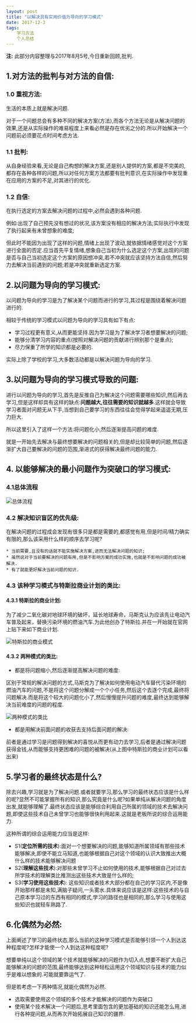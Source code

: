```yaml
---
layout: post
title: "以解决具有实用价值为导向的学习模式"
date: 2017-12-3
tags:
    学习方法
    个人总结
---
```

**注:**
此部分内容整理与2017年8月5号,今日重新回顾,批判.

## 1.对方法的批判与对方法的自信:

### 1.0 重视方法:

生活的本质上就是解决问题.

对于一个问题总会有多种不同的解决方案(方法),而各个方法无论是从解决问题的效果,还是从实际操作的难易程度上来看必然是存在优劣之分的.所以开始解决一个问题前必须要花点时间考虑方法.

### 1.1 批判:

从自身经验来看,无论是自己构想的解决方案,还是别人提供的方案,都是不完美的,都存在各种各样的问题,所以对任何方案方法都要有批判意识,在实际操作中发现重在应用的方案的不足,对其进行的优化.

### 1.2 自信:

在执行选定的方案去解决问题的过程中,必然会遇到各种问题.

例如:出现了自己预先没有想过的状况,该方案没有相应的解决方法;实际执行中发现了执行起来有未曾想象的难度;

但此时不能因为出现了这样的问题,情绪上出现了波动,就依据情绪感觉对这个方案进行全面的否定.应当首先平复情绪,想象自己当初为什么选定这个方案,出现的问题是否与自己当初选定这个方案的原因想冲突,若不冲突就应该坚持方法自信,然后努力去解决当前遇到的问题;若是冲突就重新选定方案.



## 2.以问题为导向的学习模式:

以问题为导向的学习是为了解决某个问题而进行的学习,其过程是围绕着解决问题进行的.

相较于传统的学习模式以问题为导向的学习具有如下有点:

* 学习过程更有意义,从而更能坚持.因为学习是为了解决学习者想要解决的问题;
* 能够分清学习内容的重点(按照对解决问题的贡献进行辨别那个是重点);
* 尽力保重了所学的知识都是必要的.

实际上除了学校的学习,大多数活动都是以解决问题为导向的学习.

## 3.以问题为导向的学习模式导致的问题:

进行以问题为导向的学习,首先是反推自己为解决这个问题需要哪些知识,然后再去学习,但是这样却具有这样的缺点:**问题越大,往往需要的知识就越多**.这样就会导致学习者面对问题无从下手,当想到自己要学习的东西往往会觉得学起来遥遥无期,压力巨大.

所以这里引入了这样一个方法:将问题化小,然后逐渐提高问题的难度.

就是一开始先去解决与最终想要解决的问题相关的,但是却比较简单的问题,然后逐渐扩大自己要解决的问题的范围,渐进式的获得解决最终问题的能力.

## 4. 以能够解决的最小问题作为突破口的学习模式:

### 4.1总体流程
![总体流程](https://ws4.sinaimg.cn/large/006tKfTcgy1fm3uyfrx3xj30ql1fq0xw.jpg)
### 4.2 解决知识盲区的优先级:

在解决问题的过程成会发现有很多只是都是需要的,都感觉有用,但是时间/精力确实有限的,那么该采用什么样的顺序去学习呢?

	* 当前需要,且没有的话就不能实施解决方案,进而无法解决问题的知识;
	* 虽然说对于当前要解决的问题有用,但是不影响方案的成功实施,也就是不影响问题的成功被解决.
	* 有了就能更好解决当前问题的知识.
### 4.3 该种学习模式与特斯拉商业计划的类比:

#### 4.3.1 特斯拉的商业计划:

为了减少二氧化碳对地球环境的破坏，延长地球寿命，马斯克认为应该先让电动汽车普及起来，替换污染环境的燃油汽车.为此他创办了特斯拉.并在一开始就在官网上贴下来如下商业计划.

![特斯拉的商业模式](https://ws1.sinaimg.cn/large/006tKfTcgy1fm3v5sb3itj30u60kidug.jpg)

#### 4.3.2 两种模式的类比:

* 都是将问题缩小,然后逐渐提高解决问题的难度:

区别于常规的解决问题的方式,马斯克为了解决如何使用电动汽车替代污染环境的燃油汽车的问题,不是将这个问题分解成一个个小任务,然后这个去逐个完成,最终将问题解决.而是将这个较大的问题化小了,然后慢慢提升问题的难度,最终达到能够解决当前难度的问题的程度.

![两种模式的类比](https://ws1.sinaimg.cn/large/006tKfTcgy1fm3v5t7dvsj30eo0hmjsl.jpg)

* 都是用解决前面问题的收获去支持后面问题的解决:

前者是通过学习是问题得到解决的喜悦从而更有动力去学习,后者是通过解决问题获得金钱,从而能够支持更困难的问题的被解决(从上图中特斯拉的商业计划可以看出来)





## 5.学习者的最终状态是什么?

除去兴趣,学习就是为了解决问题.或者就要学习,那么学习的最终状态应该是什么样的呢?显然不可能掌握所有的知识,那么究竟是什么呢?如果单纯从解决问题的角度出发,就能够理解了.最终状态应该是能够综合利用自己所属的领域的技术去解决问题,即使这些技术自己未曾学习也能够很快利用起来.这就是老板所说的综合运用能力.

这种所谓的综合运用能力应当是这样:

* S1(**定位所需的技术**):面对一个想要解决的问题,能够知道所属领域有那些技术能够解决,即使不能立马知道,也能够根据自己对这个领域的认识大致推出大概什么样的技术能够解决问题
* S2(**理解这些技术**):对那些未曾学习不止如何使用的技术,能够根据自己对过去所学技术的理解类比推测出这些技术大致是什么样的;
* S3(**学习使用这些技术**): 这些知识或者技术大部分都在自己的学习区内,不是像开始那样都是未知,满脑子疑问,一头雾水.具体来说应该是这样:这些技术的与自己原本学习过的东西有相同的模式,学习的路径也是相同的,那么学习与使用这些知识也就轻车熟路了.



## 6.化偶然为必然:

上面阐述了学习的最终状态,那么当前的这种学习模式是否能够引领一个人到达这种程度呢?怎样才能使一个人到达这种程度呢?

想要单纯以这个领域的某个技术就能够解决的问题作为切入点,想要不断扩大自己能够解决的问题的范围,最终能够达到这种轻松运用这个领域知识与技术的能力似乎是难以想象的.可能就要靠运气了.

但是若考虑一下两种情况,就能化偶然为必然.

* 选取需要使用这个领域的多个技术才能解决的问题作为突破口
* 使用某个技术解决一个问题后,思考里面包含的更加基础的知识还能怎么用,进行各种提问题,从而再次开始拓展自己知识的疆界.
